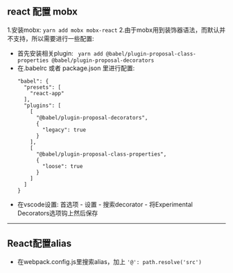## react 配置 mobx
1.安装mobx: `yarn add mobx mobx-react`
2.由于mobx用到装饰器语法，而默认并不支持，所以需要进行一些配置:
- 首先安装相关plugin: ` yarn add @babel/plugin-proposal-class-properties @babel/plugin-proposal-decorators`
- 在.babelrc 或者 package.json 里进行配置:
  ```
  "babel": {
    "presets": [
      "react-app"
    ],
    "plugins": [
      [
        "@babel/plugin-proposal-decorators",
        {
          "legacy": true
        }
      ],
      [
        "@babel/plugin-proposal-class-properties",
        {
          "loose": true
        }
      ]
    ]
  }
  ```
- 在vscode设置: 首选项 - 设置 - 搜索decorator - 将Experimental Decorators选项钩上然后保存

----------------------------------------
## React配置alias
- 在webpack.config.js里搜索alias，加上 ` '@': path.resolve('src') `